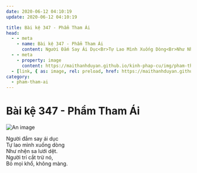 ```yaml
---
date: 2020-06-12 04:10:19
update: 2020-06-12 04:10:19

title: Bài kệ 347 - Phẩm Tham Ái
head:
  - - meta
    - name: Bài kệ 347 - Phẩm Tham Ái
      content: Người Đắm Say Ái Dục<Br>Tự Lao Mình Xuống Dòng<Br>Như Nhện Sa Lưới Dệt.<Br>Người Trí Cắt Trừ Nó,<Br>Bỏ Mọi Khổ, Không Màng.<Br>
  - - meta
    - property: image
      content: https://maithanhduyan.github.io/kinh-phap-cu/img/pham-tham-ai/pham-tham-ai-347.jpg
  - [link, { as: image, rel: preload, href: https://maithanhduyan.github.io/kinh-phap-cu/img/pham-tham-ai/pham-tham-ai-347.jpg }]
category:
  - pham-tham-ai
---
```


# Bài kệ 347 - Phẩm Tham Ái

![An image](/img/pham-tham-ai/pham-tham-ai-347.jpg)

Người đắm say ái dục<br>Tự lao mình xuống dòng<br>Như nhện sa lưới dệt.<br>Người trí cắt trừ nó,<br>Bỏ mọi khổ, không màng.<br>
